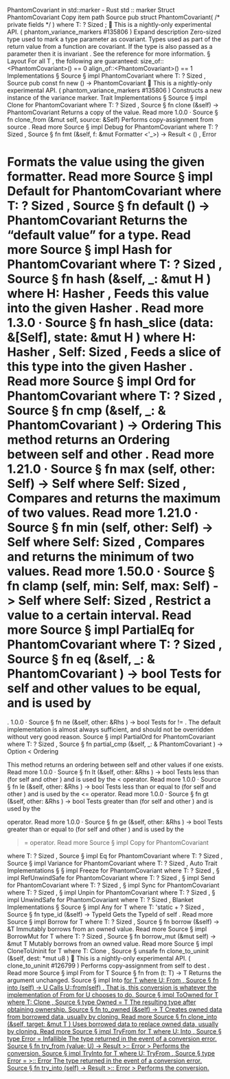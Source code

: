 PhantomCovariant in std::marker - Rust
std
::
marker
Struct
PhantomCovariant
Copy item path
Source
pub struct PhantomCovariant<T>(
/* private fields */
)
where
    T: ?
Sized
;
🔬
This is a nightly-only experimental API. (
phantom_variance_markers
#135806
)
Expand description
Zero-sized type used to mark a type parameter as covariant.
Types used as part of the return value from a function are covariant. If the type is
also
passed as a parameter then it is
invariant
. See
the reference
for
more information.
§
Layout
For all
T
, the following are guaranteed:
size_of::<PhantomCovariant<T>>() == 0
align_of::<PhantomCovariant<T>>() == 1
Implementations
§
Source
§
impl<T>
PhantomCovariant
<T>
where
    T: ?
Sized
,
Source
pub const fn
new
() ->
PhantomCovariant
<T>
🔬
This is a nightly-only experimental API. (
phantom_variance_markers
#135806
)
Constructs a new instance of the variance marker.
Trait Implementations
§
Source
§
impl<T>
Clone
for
PhantomCovariant
<T>
where
    T: ?
Sized
,
Source
§
fn
clone
(&self) ->
PhantomCovariant
<T>
Returns a copy of the value.
Read more
1.0.0
·
Source
§
fn
clone_from
(&mut self, source: &Self)
Performs copy-assignment from
source
.
Read more
Source
§
impl<T>
Debug
for
PhantomCovariant
<T>
where
    T: ?
Sized
,
Source
§
fn
fmt
(&self, f: &mut
Formatter
<'_>) ->
Result
<
()
,
Error
>
Formats the value using the given formatter.
Read more
Source
§
impl<T>
Default
for
PhantomCovariant
<T>
where
    T: ?
Sized
,
Source
§
fn
default
() ->
PhantomCovariant
<T>
Returns the “default value” for a type.
Read more
Source
§
impl<T>
Hash
for
PhantomCovariant
<T>
where
    T: ?
Sized
,
Source
§
fn
hash
<H>(&self, _:
&mut H
)
where
    H:
Hasher
,
Feeds this value into the given
Hasher
.
Read more
1.3.0
·
Source
§
fn
hash_slice
<H>(data: &[Self], state:
&mut H
)
where
    H:
Hasher
,
    Self:
Sized
,
Feeds a slice of this type into the given
Hasher
.
Read more
Source
§
impl<T>
Ord
for
PhantomCovariant
<T>
where
    T: ?
Sized
,
Source
§
fn
cmp
(&self, _: &
PhantomCovariant
<T>) ->
Ordering
This method returns an
Ordering
between
self
and
other
.
Read more
1.21.0
·
Source
§
fn
max
(self, other: Self) -> Self
where
    Self:
Sized
,
Compares and returns the maximum of two values.
Read more
1.21.0
·
Source
§
fn
min
(self, other: Self) -> Self
where
    Self:
Sized
,
Compares and returns the minimum of two values.
Read more
1.50.0
·
Source
§
fn
clamp
(self, min: Self, max: Self) -> Self
where
    Self:
Sized
,
Restrict a value to a certain interval.
Read more
Source
§
impl<T>
PartialEq
for
PhantomCovariant
<T>
where
    T: ?
Sized
,
Source
§
fn
eq
(&self, _: &
PhantomCovariant
<T>) ->
bool
Tests for
self
and
other
values to be equal, and is used by
==
.
1.0.0
·
Source
§
fn
ne
(&self, other:
&Rhs
) ->
bool
Tests for
!=
. The default implementation is almost always sufficient,
and should not be overridden without very good reason.
Source
§
impl<T>
PartialOrd
for
PhantomCovariant
<T>
where
    T: ?
Sized
,
Source
§
fn
partial_cmp
(&self, _: &
PhantomCovariant
<T>) ->
Option
<
Ordering
>
This method returns an ordering between
self
and
other
values if one exists.
Read more
1.0.0
·
Source
§
fn
lt
(&self, other:
&Rhs
) ->
bool
Tests less than (for
self
and
other
) and is used by the
<
operator.
Read more
1.0.0
·
Source
§
fn
le
(&self, other:
&Rhs
) ->
bool
Tests less than or equal to (for
self
and
other
) and is used by the
<=
operator.
Read more
1.0.0
·
Source
§
fn
gt
(&self, other:
&Rhs
) ->
bool
Tests greater than (for
self
and
other
) and is used by the
>
operator.
Read more
1.0.0
·
Source
§
fn
ge
(&self, other:
&Rhs
) ->
bool
Tests greater than or equal to (for
self
and
other
) and is used by
the
>=
operator.
Read more
Source
§
impl<T>
Copy
for
PhantomCovariant
<T>
where
    T: ?
Sized
,
Source
§
impl<T>
Eq
for
PhantomCovariant
<T>
where
    T: ?
Sized
,
Source
§
impl<T>
Variance
for
PhantomCovariant
<T>
where
    T: ?
Sized
,
Auto Trait Implementations
§
§
impl<T>
Freeze
for
PhantomCovariant
<T>
where
    T: ?
Sized
,
§
impl<T>
RefUnwindSafe
for
PhantomCovariant
<T>
where
    T: ?
Sized
,
§
impl<T>
Send
for
PhantomCovariant
<T>
where
    T: ?
Sized
,
§
impl<T>
Sync
for
PhantomCovariant
<T>
where
    T: ?
Sized
,
§
impl<T>
Unpin
for
PhantomCovariant
<T>
where
    T: ?
Sized
,
§
impl<T>
UnwindSafe
for
PhantomCovariant
<T>
where
    T: ?
Sized
,
Blanket Implementations
§
Source
§
impl<T>
Any
for T
where
    T: 'static + ?
Sized
,
Source
§
fn
type_id
(&self) ->
TypeId
Gets the
TypeId
of
self
.
Read more
Source
§
impl<T>
Borrow
<T> for T
where
    T: ?
Sized
,
Source
§
fn
borrow
(&self) ->
&T
Immutably borrows from an owned value.
Read more
Source
§
impl<T>
BorrowMut
<T> for T
where
    T: ?
Sized
,
Source
§
fn
borrow_mut
(&mut self) ->
&mut T
Mutably borrows from an owned value.
Read more
Source
§
impl<T>
CloneToUninit
for T
where
    T:
Clone
,
Source
§
unsafe fn
clone_to_uninit
(&self, dest:
*mut
u8
)
🔬
This is a nightly-only experimental API. (
clone_to_uninit
#126799
)
Performs copy-assignment from
self
to
dest
.
Read more
Source
§
impl<T>
From
<T> for T
Source
§
fn
from
(t: T) -> T
Returns the argument unchanged.
Source
§
impl<T, U>
Into
<U> for T
where
    U:
From
<T>,
Source
§
fn
into
(self) -> U
Calls
U::from(self)
.
That is, this conversion is whatever the implementation of
From
<T> for U
chooses to do.
Source
§
impl<T>
ToOwned
for T
where
    T:
Clone
,
Source
§
type
Owned
= T
The resulting type after obtaining ownership.
Source
§
fn
to_owned
(&self) -> T
Creates owned data from borrowed data, usually by cloning.
Read more
Source
§
fn
clone_into
(&self, target:
&mut T
)
Uses borrowed data to replace owned data, usually by cloning.
Read more
Source
§
impl<T, U>
TryFrom
<U> for T
where
    U:
Into
<T>,
Source
§
type
Error
=
Infallible
The type returned in the event of a conversion error.
Source
§
fn
try_from
(value: U) ->
Result
<T, <T as
TryFrom
<U>>::
Error
>
Performs the conversion.
Source
§
impl<T, U>
TryInto
<U> for T
where
    U:
TryFrom
<T>,
Source
§
type
Error
= <U as
TryFrom
<T>>::
Error
The type returned in the event of a conversion error.
Source
§
fn
try_into
(self) ->
Result
<U, <U as
TryFrom
<T>>::
Error
>
Performs the conversion.